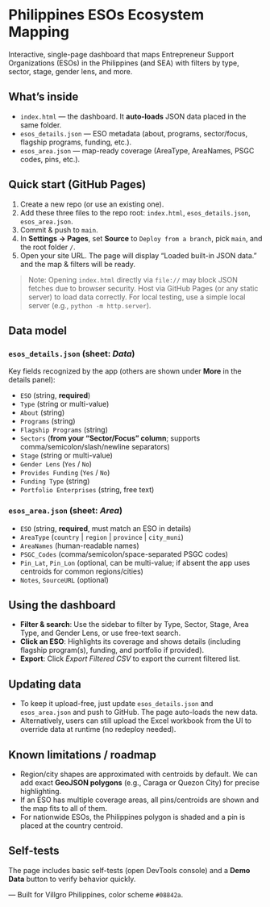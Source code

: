 # Philippines ESOs Ecosystem Mapping

Interactive, single-page dashboard that maps Entrepreneur Support Organizations (ESOs) in the Philippines (and SEA) with filters by type, sector, stage, gender lens, and more.

## What’s inside

- `index.html` — the dashboard. It **auto-loads** JSON data placed in the same folder.
- `esos_details.json` — ESO metadata (about, programs, sector/focus, flagship programs, funding, etc.).
- `esos_area.json` — map-ready coverage (AreaType, AreaNames, PSGC codes, pins, etc.).

## Quick start (GitHub Pages)

1. Create a new repo (or use an existing one).
2. Add these three files to the repo root: `index.html`, `esos_details.json`, `esos_area.json`.
3. Commit & push to `main`.
4. In **Settings → Pages**, set **Source** to `Deploy from a branch`, pick `main`, and the root folder `/`.
5. Open your site URL. The page will display “Loaded built-in JSON data.” and the map & filters will be ready.

> Note: Opening `index.html` directly via `file://` may block JSON fetches due to browser security. Host via GitHub Pages (or any static server) to load data correctly. For local testing, use a simple local server (e.g., `python -m http.server`).

## Data model

### `esos_details.json` (sheet: *Data*)
Key fields recognized by the app (others are shown under **More** in the details panel):

- `ESO` (string, **required**)
- `Type` (string or multi-value)
- `About` (string)
- `Programs` (string)
- `Flagship Programs` (string)
- `Sectors` (**from your “Sector/Focus” column**; supports comma/semicolon/slash/newline separators)
- `Stage` (string or multi-value)
- `Gender Lens` (`Yes` / `No`)
- `Provides Funding` (`Yes` / `No`)
- `Funding Type` (string)
- `Portfolio Enterprises` (string, free text)

### `esos_area.json` (sheet: *Area*)
- `ESO` (string, **required**, must match an ESO in details)
- `AreaType` (`country` | `region` | `province` | `city_muni`)
- `AreaNames` (human-readable names)
- `PSGC_Codes` (comma/semicolon/space-separated PSGC codes)
- `Pin_Lat`, `Pin_Lon` (optional, can be multi-value; if absent the app uses centroids for common regions/cities)
- `Notes`, `SourceURL` (optional)

## Using the dashboard

- **Filter & search**: Use the sidebar to filter by Type, Sector, Stage, Area Type, and Gender Lens, or use free-text search.
- **Click an ESO**: Highlights its coverage and shows details (including flagship program(s), funding, and portfolio if provided).
- **Export**: Click *Export Filtered CSV* to export the current filtered list.

## Updating data

- To keep it upload-free, just update `esos_details.json` and `esos_area.json` and push to GitHub. The page auto-loads the new data.
- Alternatively, users can still upload the Excel workbook from the UI to override data at runtime (no redeploy needed).

## Known limitations / roadmap

- Region/city shapes are approximated with centroids by default. We can add exact **GeoJSON polygons** (e.g., Caraga or Quezon City) for precise highlighting.
- If an ESO has multiple coverage areas, all pins/centroids are shown and the map fits to all of them.
- For nationwide ESOs, the Philippines polygon is shaded and a pin is placed at the country centroid.

## Self-tests

The page includes basic self-tests (open DevTools console) and a **Demo Data** button to verify behavior quickly.

—
Built for Villgro Philippines, color scheme `#08842a`.
